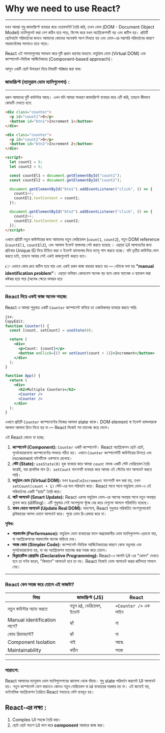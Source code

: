 # Why we need to use React?

---

যখন আমরা শুধু জাভাস্ক্রিপ্ট ব্যবহার করে ওয়েবসাইট তৈরি করি, তখন ডোম (DOM - Document Object Model) ম্যানিপুলেট করা বেশ কঠিন হয়ে পড়ে, বিশেষ করে যখন অ্যাপ্লিকেশনটি বড় এবং জটিল হয়। প্রতিটি ছোটখাটো পরিবর্তনের জন্যও আমাদের কোডের অনেকটা অংশ লিখতে হয় এবং ডোম-এর সরাসরি পরিবর্তনের কারণে পারফর্মেন্সের সমস্যাও হতে পারে।

React এই সমস্যাগুলোর সমাধান করে দুটি প্রধান ধারণার মাধ্যমে: ভার্চুয়াল ডোম (Virtual DOM) এবং কম্পোনেন্ট-ভিত্তিক আর্কিটেকচার (Component-based approach)।

আসুন একটি ছোট উদাহরণ দিয়ে বিষয়টি পরিষ্কার করা যাক:

### **জাভাস্ক্রিপ্ট (ম্যানুয়াল ডোম ম্যানিপুলেশন) :**

---

ধরুন আমাদের দুটি কাউন্টার আছে। এখন যদি আমরা সাধারণ জাভাস্ক্রিপ্ট ব্যবহার করে এটি করি, তাহলে কীভাবে কোডটি দেখতে হবে:

```html
<div class="counter">
  <p id="count1">0</p>
  <button id="btn1">Increment 1</button>
</div>

<div class="counter">
  <p id="count2">0</p>
  <button id="btn2">Increment 2</button>
</div>

<script>
  let count1 = 0;
  let count2 = 0;

  const countEl1 = document.getElementById("count1");
  const countEl2 = document.getElementById("count2");

  document.getElementById("btn1").addEventListener("click", () => {
    count1++;
    countEl1.textContent = count1;
  });

  document.getElementById("btn2").addEventListener("click", () => {
    count2++;
    countEl2.textContent = count2;
  });
</script>
```

এখানে প্রতিটি নতুন কাউন্টারের জন্য আমাদের নতুন ভেরিয়েবল (`count1`, `count2`), নতুন DOM reference (`countEl1`, `countEl2`), এবং আলাদা ইভেন্ট হ্যান্ডলার সেট করতে হয়েছে । এছাড়া UI আপডেটের জন্য প্রতিবার Unique ID দিয়ে চিহ্নিত করা ও ইভেন্ট হ্যাল্ডেলার দিয়ে ভ্যালু পাস করতে হচ্ছে। যদি তৃতীয় কাউন্টার যোগ করতে চাই, তাহলে আবার সেই একই কাজগুলোই করতে হবে।

👉 এভাবে কোড দ্রুত জটিল হয়ে যায় এবং একই রকম কাজ বারবার করতে হয় — যেটাকে বলা হয় **"manual identification problem"**। এছাড়া ভবিষ্যৎ কোডবেস অনেক বড় হলে কোড ম্যানেজ ও হ্যান্ডেল করা কষ্টকর হয়ে পরে (অনেক ক্ষেত্রে অসম্ভব হয়ে

---

### **React দিয়ে একই কাজ অনেক সহজে:**

React এ আমরা শুধুমাত্র একটি `Counter` কম্পোনেন্ট বানিয়ে তা একাধিকবার ব্যবহার করতে পারি:

```jsx
jsx;
CopyEdit;
function Counter() {
  const [count, setCount] = useState(0);

  return (
    <div>
      <p>Count: {count}</p>
      <button onClick={() => setCount(count + 1)}>Increment</button>
    </div>
  );
}

function App() {
  return (
    <div>
      <h2>Multiple Counters</h2>
      <Counter />
      <Counter />
    </div>
  );
}
```

এখানে প্রতিটি `Counter` কম্পোনেন্টের নিজের আলাদা state থাকে। DOM element বা ইভেন্ট হ্যান্ডলারকে আলাদা আলাদা চিনে নিতে হয় না — React নিজেই সব ম্যানেজ করে ফেলে।

এই React কোডে যা হচ্ছে:

1. **কম্পোনেন্ট (Component):** `Counter` একটি কম্পোনেন্ট। React অ্যাপ্লিকেশন ছোট ছোট, পুনর্ব্যবহারযোগ্য কম্পোনেন্টের সমন্বয়ে গঠিত হয়। এখানে `Counter` কম্পোনেন্টটি কাউন্টারের ডিসপ্লে এবং increment বাটনটিকে একসাথে রেখেছে।
2. **স্টেট (State):** `useState(0)` হুক ব্যবহার করে আমরা `count` নামক একটি স্টেট ভেরিয়েবল তৈরি করেছি, যার প্রাথমিক মান 0। `setCount` ফাংশনটি ব্যবহার করে আমরা এই স্টেটের মান আপডেট করতে পারি।
3. **ভার্চুয়াল ডোম (Virtual DOM):** যখন `handleIncrement` ফাংশনটি কল করা হয়, তখন `setCount(count + 1)` স্টেট-এর মান পরিবর্তন করে। React সাথে সাথে ভার্চুয়াল ডোম-এ এই পরিবর্তনের একটি "ছায়া" তৈরি করে।
4. **স্মার্ট আপডেট (Smart Update):** React এরপর ভার্চুয়াল ডোম-এর আগের অবস্থার সাথে নতুন অবস্থার তুলনা করে (diffing)। এটি শুধুমাত্র সেই অংশগুলো খুঁজে বের করে যেগুলো আসলে পরিবর্তিত হয়েছে।
5. **বাস্তব ডোমে আপডেট (Update Real DOM):** অবশেষে, React শুধুমাত্র পরিবর্তিত অংশগুলোকেই ব্রাউজারের আসল ডোমে আপডেট করে। পুরো ডোম রি-রেন্ডার করে না।

**সুবিধা:**

- **পারফর্মেন্স (Performance):** ভার্চুয়াল ডোম ব্যবহারের ফলে অপ্রয়োজনীয় ডোম ম্যানিপুলেশন এড়ানো যায়, যা অ্যাপ্লিকেশনের পারফর্মেন্স অনেক বাড়িয়ে দেয়।
- **সহজ কোড (Simpler Code):** কম্পোনেন্ট-ভিত্তিক আর্কিটেকচারের কারণে কোড মডুলার এবং পুনর্ব্যবহারযোগ্য হয়, যা বড় অ্যাপ্লিকেশন ম্যানেজ করা সহজ করে তোলে।
- **ডিক্লারেটিভ প্রোগ্রামিং (Declarative Programming):** React-এ আপনি UI-এর "কেমন" দেখতে হবে তা বর্ণনা করেন, "কিভাবে" আপডেট হবে তা নয়। React নিজেই ডোম আপডেট করার জটিলতা সামলে নেয়।

---

### **React কেন সহজ করে তোলে এই কাজটা?**

| বিষয়                        | জাভাস্ক্রিপ্ট (JS)         | React                 |
| --------------------------- | -------------------------- | --------------------- |
| নতুন কাউন্টার অ্যাড করতে    | নতুন id, ভেরিয়েবল, ইভেন্ট | `<Counter />` এক লাইন |
| Manual identification লাগে? | হ্যাঁ                      | না                    |
| কোড রিডান্ড্যান্ট?          | হ্যাঁ                      | না                    |
| Component Isolation         | নাই                        | আছে                   |
| Maintainability             | কঠিন                       | সহজ                   |

---

### **সারাংশে:**

React আমাদের ম্যানুয়াল ডোম ম্যানিপুলেশনের ঝামেলা থেকে বাঁচায়। শুধু state পরিবর্তন করলেই UI আপডেট হয়। নতুন কম্পোনেন্ট যোগ করতেও কোনও নতুন ভেরিয়েবল বা id ব্যবহারের দরকার হয় না। এই জন্যেই বড়, ডাইনামিক অ্যাপ্লিকেশন তৈরিতে React সবচেয়ে বেশি ব্যবহৃত হয়।

## **React-এর লক্ষ্য :**

1. Complex UI সহজে তৈরি করা।
2. ছোট ছোট অংশে UI ভাগ করে **component** আকারে কাজ করা।
